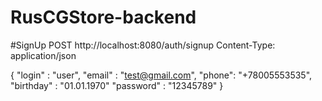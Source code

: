﻿# RusCGStore-backend

#SignUp
POST http://localhost:8080/auth/signup
Content-Type: application/json

{
    "login" : "user",
    "email" : "test@gmail.com",
    "phone": "+78005553535",
    "birthday" : "01.01.1970"
    "password" : "12345789"
}
